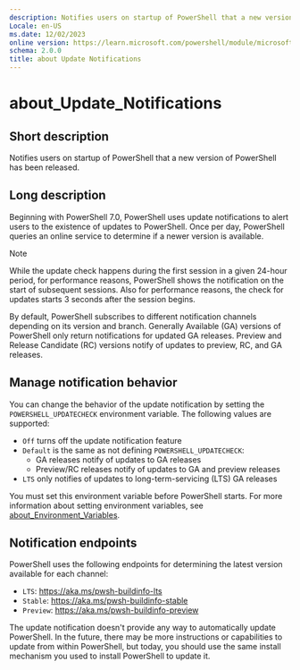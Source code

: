 ```yaml
---
description: Notifies users on startup of PowerShell that a new version of PowerShell has been released.
Locale: en-US
ms.date: 12/02/2023
online version: https://learn.microsoft.com/powershell/module/microsoft.powershell.core/about/about_update_notifications?view=powershell-7.5&WT.mc_id=ps-gethelp
schema: 2.0.0
title: about Update Notifications
---
```


# about_Update_Notifications

## Short description

Notifies users on startup of PowerShell that a new version of PowerShell has
been released.

## Long description

Beginning with PowerShell 7.0, PowerShell uses update notifications to alert
users to the existence of updates to PowerShell. Once per day, PowerShell
queries an online service to determine if a newer version is available.

> [!NOTE]
> While the update check happens during the first session in a given 24-hour
> period, for performance reasons, PowerShell shows the notification on the
> start of subsequent sessions. Also for performance reasons, the check for
> updates starts 3 seconds after the session begins.

By default, PowerShell subscribes to different notification channels depending
on its version and branch. Generally Available (GA) versions of PowerShell only
return notifications for updated GA releases. Preview and Release Candidate
(RC) versions notify of updates to preview, RC, and GA releases.

## Manage notification behavior

You can change the behavior of the update notification by setting the
`POWERSHELL_UPDATECHECK` environment variable. The following values are
supported:

- `Off` turns off the update notification feature
- `Default` is the same as not defining `POWERSHELL_UPDATECHECK`:
  - GA releases notify of updates to GA releases
  - Preview/RC releases notify of updates to GA and preview releases
- `LTS` only notifies of updates to long-term-servicing (LTS) GA releases

You must set this environment variable before PowerShell starts. For more
information about setting environment variables, see
[about_Environment_Variables][01].

## Notification endpoints

PowerShell uses the following endpoints for determining the latest version
available for each channel:

- `LTS`: <https://aka.ms/pwsh-buildinfo-lts>
- `Stable`: <https://aka.ms/pwsh-buildinfo-stable>
- `Preview`: <https://aka.ms/pwsh-buildinfo-preview>

The update notification doesn't provide any way to automatically update
PowerShell. In the future, there may be more instructions or capabilities to
update from within PowerShell, but today, you should use the same install
mechanism you used to install PowerShell to update it.

<!-- link references -->
[01]: ../about/about_Environment_Variables.md
